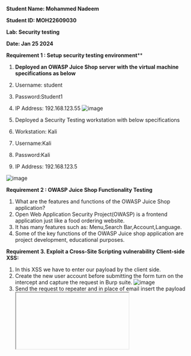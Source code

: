 **Student Name: Mohammed Nadeem**

**Student ID: MOH22609030**

**Lab: Security testing**

**Date: Jan 25 2024**

**Requirement 1 : Setup security testing environment****

1. **Deployed an OWASP Juice Shop server with the virtual machine specifications as below**
2. Username: student
3. Password:Student1
4. IP Address: 192.168.123.55
 ![image](https://github.com/engmdnadeem/Security-Testing/assets/152322481/7c00a0ee-c7f1-4382-a839-bacf6f4cff57)
 
6. Deployed a Security Testing workstation with below specifications
7. Workstation: Kali
8. Username:Kali
9. Password:Kali
10. IP Address: 192.168.123.5

 ![image](https://github.com/engmdnadeem/Security-Testing/assets/152322481/6e4d5c61-8090-40b8-94d8-394bcd75d4e5)


**Requirement 2 : OWASP Juice Shop Functionality Testing**
1. What are the features and functions of the OWASP Juice Shop application?
2. Open Web Application Security Project(OWASP) is a frontend application just like a food ordering website.
3. It has many features such as: Menu,Search Bar,Account,Language.
4. Some of the key functions of the OWASP Juice shop application are project development, educational purposes.

**Requirement 3. Exploit a Cross-Site Scripting vulnerability**
**Client-side XSS:**
1. In this XSS we have to enter our payload by the client side.
2. Create the new user account before submitting the form turn on the intercept and capture the request in Burp suite.
![image](https://github.com/engmdnadeem/Security-Testing/assets/152322481/a9407466-2ea1-4fa9-8852-63386a1ad1eb)
3. Send the request to repeater and in place of email  insert the payload <iframe src="javascript:alert(`xss`)">
4. As in the email section we have the double quotes in there so in order to overcome this error just use back slash in the payload
   <iframe src=\"javascript:alert(`xss`)\">

![image](https://github.com/engmdnadeem/Security-Testing/assets/152322481/48fdbff2-059d-42be-be28-b7f9e6f979d9)

**Requirement 4. Exploit a SQL injection vulnerability.**
**User Credentials:**
1. Load the OWASP juice shop page and turn on the interceptor and search anything in the juice shop
2. The request is captured in Burp Suite
3. Now send the request to repeater and check the responses
4. As you give a value to search as q='))-- it will show all the items provided in the juice shop.
5. Now i know that the search fun ction is vulnerable.
6. I tried to get the user credentials using this vulnerability by inserting the SQL Injection.
7. i tried inserting the UNION query UNION%20SELECT%201,2,3,4,5,6,7,8,9%20FROM%20sqlite_master--
 
  ![image](https://github.com/engmdnadeem/Security-Testing/assets/152322481/628c7205-e8d5-48f7-bb78-4cbf1b026c2c)

9. I got into the data of the page,in order to get entire schema of the database i would type just sql in place of 1.
   
  ![image](https://github.com/engmdnadeem/Security-Testing/assets/152322481/baf2b9e1-a898-419e-af0f-7283d3ef47d7)

11. Now i need the user credentials so just replace the sql with email,2 with password and sqlite_master with Users.
12. Now i have accessed all user credentials with hashed password with that i can decode the hashed passwords and get into the accounts.

 ![image](https://github.com/engmdnadeem/Security-Testing/assets/152322481/cda48183-ff14-4f87-9f1e-5b0cd3b9f1cb)

14. I have successfully completed the challenge.

 ![image](https://github.com/engmdnadeem/Security-Testing/assets/152322481/f69da014-3792-4269-8ff3-315289dc7145)

**Requirement 5. Exploit a Broken Access Control vulnerability.**

**Find Easter Egg**:
1. Log on to the ftp server as URL 192.168.123.55:3000/ftp
2. The list of files will appear in which i have eastere.gg but when tried to open it gives an error as only .md and .pdf files can be opened

![image](https://github.com/engmdnadeem/Security-Testing/assets/152322481/c942479f-8e1d-4428-bf78-84623a7e8e88)
4. In order to by pass the blocking use a NULL byte in the path as %2500 and give extension as .md
5. URL as 192.168.123.55:3000/ftp/eastere.gg%2500.md
6. Now i have found the hidden easter egg successfully. 

![image](https://github.com/engmdnadeem/Security-Testing/assets/152322481/5a8a6926-60b9-4435-a985-01970993efb0)


**Requirement 6. Exploit an Authentication Bypass vulnerability.**

**CHANGE BENDER'S PASSWORD:**
1. I tried to login with bender account with the SQL Injection
2. Email: **bender@juice-sh.op'--** (' means close bracket in SQL Injection and -- means comment out ) Password:**Anything some** 
3. After successfully logging in go on to the change password page and turn on the intercept.
4. Send the login request to the burp suite it appears as below

![burp suite 1](https://github.com/engmdnadeem/Security-Testing/assets/152322481/0ade1403-3a58-4bf6-950e-3fcd384bdc4d)

6. Now send the request to repeater and remove the current password
7. I got a lot of failed attempts in this as everytime i made a mistake of not turning off the interceptor. 
8. Do not forget to turn off the interceptor and click on send it will change the password

![change benders password ](https://github.com/engmdnadeem/Security-Testing/assets/152322481/786b6994-0f9c-4f79-b96f-89711d517898)


**Requirement 7. Exploit an Improper Input Validation vulnerability.****

**Poison Null Byte:**

1. The word means that in order to bypass the error path which could be a improper file validation,some NULL byte is used.
2. Go on to the FTP server and open any of the files.
3. For example open the easter egg file but due to improper file extension it throws an error as only .pdf and .md files are allowed.
4. This is where the NULL byte acts so in order to Bypass the error just add %2500.md to the URL which gives an access to the document.
5. Now i can solved this challenge.

 ![easter egg](https://github.com/engmdnadeem/Security-Testing/assets/152322481/8b7af924-569d-49a8-9f9b-c52917c12532)


**Requirement 8. Exploit a Sensitive Data Exposure vulnerability**

**Access a developer's forgotten backup file.**:
1. Go on to the ftp server as 192.168.123.55:3000/ftp
2. You can see the list of files in those the developer file is package.json
3. Click on to the file in order to open it but it throws an 403 error as only .pdf and .md files are allowed

![image](https://github.com/engmdnadeem/Security-Testing/assets/152322481/b1603f81-2f18-427f-b439-d58f3e64e9ba)

5. In order to access the file we use a NULL byte in the path of URL as %2500 to encode.
6. Just type the URL as 192.168.123.55:3000/ftp/package.json%2500.md
7. Now the file is successfully downloaded and opened.

 ![forgotten developer file](https://github.com/engmdnadeem/Security-Testing/assets/152322481/3bbe8beb-7758-4b97-a855-2f1fdc472f8c)


